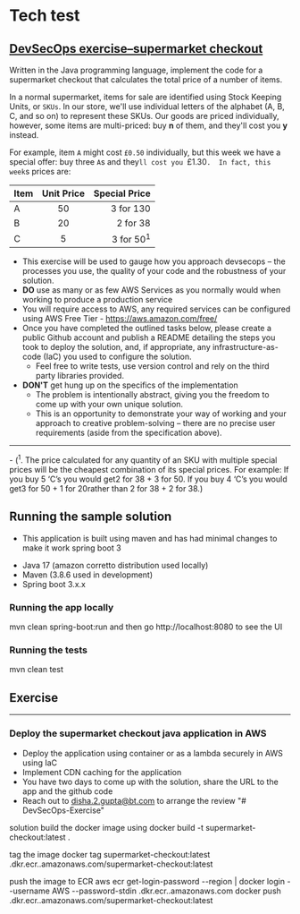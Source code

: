 # Tech test
## <u>DevSecOps exercise–supermarket checkout</u>

Written in the Java programming language, implement the code for a supermarket 
checkout that calculates the total price of a number of items.

In a normal supermarket, items for sale are identified using Stock Keeping Units,
or `SKUs`. In our store, we'll use individual letters of the alphabet 
(A, B, C, and so on) to represent these SKUs. Our goods are priced individually,
however, some items are multi-priced: buy **n** of them, and they'll cost you **y** instead.

For example, item `A` might cost `£0.50` individually, but this week we have
a special offer: buy three `A`s and they`ll cost you `£1.30`. 
In fact, this week`s prices are:

| Item | Unit Price |        Special Price |
|------|:----------:|---------------------:|
| A    |     50     |            3 for 130 |
| B    |     20     |             2 for 38 |
| C    |     5      | 3 for 50<sup>1</sup> | 


- This exercise will be used to gauge how you approach devsecops – the processes you use, the quality of your code and the robustness of your solution.
- **DO** use as many or as few AWS Services as you normally would when working to produce a production service
- You will require access to AWS, any required services can be configured using AWS Free Tier - https://aws.amazon.com/free/
- Once you have completed the outlined tasks below, please create a public Github account and publish a README detailing the steps you took to deploy the solution, and, if appropriate, any infrastructure-as-code (IaC) you used to configure the solution.
  - Feel free to write tests, use version control and rely on the third party libraries provided.
- **DON'T** get hung up on the specifics of the implementation
  - The problem is intentionally abstract, giving you the freedom to come up with your own unique solution.
  - This is an opportunity to demonstrate your way of working and your approach to creative problem-solving – there are no precise user requirements (aside from the specification above).


<hr/>
- (<sup>1</sup>. The price calculated for any quantity of an SKU with multiple special prices will be the cheapest combination of its special prices. For example: If you buy 5 ‘C’s you would get2   for 38 +   3 for 50. If   you buy 4   ‘C’s you would get3   for 50 + 1   for 20rather than 2   for 38 + 2   for 38.)


## Running the sample solution
- This application is built using maven and has had minimal changes to make it work spring boot 3

* Java 17 (amazon corretto distribution used locally)
* Maven (3.8.6 used in development)
* Spring boot 3.x.x

### Running the app locally 
mvn clean spring-boot:run and then go http://localhost:8080 to see the UI

### Running the tests
mvn clean test

## Exercise  
<hr/>

### Deploy the supermarket checkout java application in AWS
- Deploy the application using container or as a lambda securely in AWS using IaC
- Implement CDN caching for the application
- You have two days to come up with the solution, share the URL to the app and the github code
- Reach out to disha.2.gupta@bt.com to arrange the review 
"# DevSecOps-Exercise" 


solution
build the docker image using
docker build -t supermarket-checkout:latest .

tag the image
docker tag supermarket-checkout:latest <your-aws-account-id>.dkr.ecr.<your-region>.amazonaws.com/supermarket-checkout:latest

push the image to ECR
aws ecr get-login-password --region <your-region> | docker login --username AWS --password-stdin <your-aws-account-id>.dkr.ecr.<your-region>.amazonaws.com
docker push <your-aws-account-id>.dkr.ecr.<your-region>.amazonaws.com/supermarket-checkout:latest
